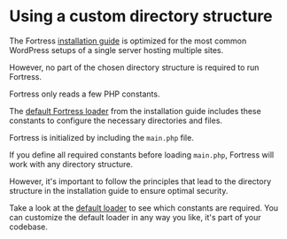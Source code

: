 # Using a custom directory structure

The Fortress [installation guide](../02_installation.md) is optimized for the most common WordPress setups of a single
server hosting multiple sites.

However, no part of the chosen directory structure is required to run Fortress.

Fortress only reads a few PHP constants. 

The [default Fortress loader](../../_assets/fortress-loader.php) from the installation guide includes these
constants to configure the necessary directories and files.

Fortress is initialized by including the `main.php` file.

If you define all required constants before
loading `main.php`, Fortress will work with any directory structure.

However, it's important to follow the principles that lead to the directory structure in the installation guide to
ensure optimal
security.

Take a look at the [default loader](../../_assets/fortress-loader.php) to see which constants are required.
You can customize the default loader in any way you like, it's part of your codebase.